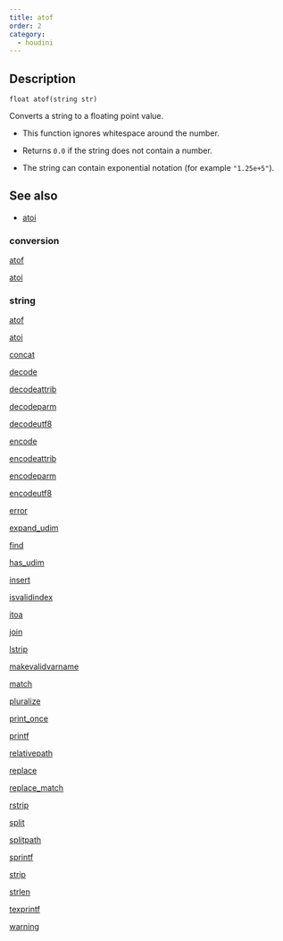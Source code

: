 ```yaml
---
title: atof
order: 2
category:
  - houdini
---
```


## Description

`float atof(string str)`

Converts a string to a floating point value.

- This function ignores whitespace around the number.

- Returns `0.0` if the string does not contain a number.

- The string can contain exponential notation (for example `"1.25e+5"`).

## See also

- [atoi ](atoi.html)

### conversion

[atof ](atof.html)

[atoi ](atoi.html)

### string

[atof ](atof.html)

[atoi ](atoi.html)

[concat ](concat.html)

[decode ](decode.html)

[decodeattrib ](decodeattrib.html)

[decodeparm ](decodeparm.html)

[decodeutf8 ](decodeutf8.html)

[encode ](encode.html)

[encodeattrib ](encodeattrib.html)

[encodeparm ](encodeparm.html)

[encodeutf8 ](encodeutf8.html)

[error ](error.html)

[expand_udim ](expand_udim.html)

[find ](find.html)

[has_udim ](has_udim.html)

[insert ](insert.html)

[isvalidindex ](isvalidindex.html)

[itoa ](itoa.html)

[join ](join.html)

[lstrip ](lstrip.html)

[makevalidvarname ](makevalidvarname.html)

[match ](match.html)

[pluralize ](pluralize.html)

[print_once ](print_once.html)

[printf ](printf.html)

[relativepath ](relativepath.html)

[replace ](replace.html)

[replace_match ](replace_match.html)

[rstrip ](rstrip.html)

[split ](split.html)

[splitpath ](splitpath.html)

[sprintf ](sprintf.html)

[strip ](strip.html)

[strlen ](strlen.html)

[texprintf ](texprintf.html)

[warning ](warning.html)
